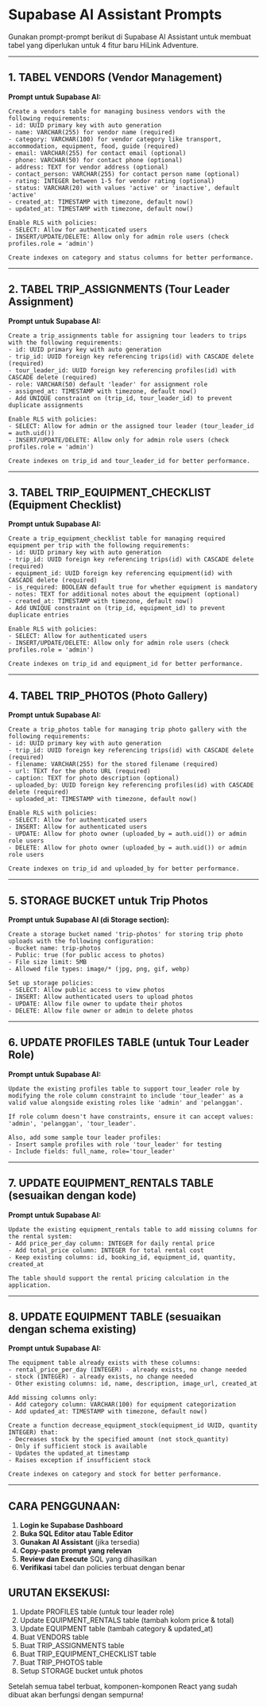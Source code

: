 # Supabase AI Assistant Prompts

Gunakan prompt-prompt berikut di Supabase AI Assistant untuk membuat tabel yang diperlukan untuk 4 fitur baru HiLink Adventure.

---

## 1. TABEL VENDORS (Vendor Management)

**Prompt untuk Supabase AI:**
```
Create a vendors table for managing business vendors with the following requirements:
- id: UUID primary key with auto generation
- name: VARCHAR(255) for vendor name (required)
- category: VARCHAR(100) for vendor category like transport, accommodation, equipment, food, guide (required)
- email: VARCHAR(255) for contact email (optional)
- phone: VARCHAR(50) for contact phone (optional)
- address: TEXT for vendor address (optional)
- contact_person: VARCHAR(255) for contact person name (optional)
- rating: INTEGER between 1-5 for vendor rating (optional)
- status: VARCHAR(20) with values 'active' or 'inactive', default 'active'
- created_at: TIMESTAMP with timezone, default now()
- updated_at: TIMESTAMP with timezone, default now()

Enable RLS with policies:
- SELECT: Allow for authenticated users
- INSERT/UPDATE/DELETE: Allow only for admin role users (check profiles.role = 'admin')

Create indexes on category and status columns for better performance.
```

---

## 2. TABEL TRIP_ASSIGNMENTS (Tour Leader Assignment)

**Prompt untuk Supabase AI:**
```
Create a trip_assignments table for assigning tour leaders to trips with the following requirements:
- id: UUID primary key with auto generation
- trip_id: UUID foreign key referencing trips(id) with CASCADE delete (required)
- tour_leader_id: UUID foreign key referencing profiles(id) with CASCADE delete (required)
- role: VARCHAR(50) default 'leader' for assignment role
- assigned_at: TIMESTAMP with timezone, default now()
- Add UNIQUE constraint on (trip_id, tour_leader_id) to prevent duplicate assignments

Enable RLS with policies:
- SELECT: Allow for admin or the assigned tour leader (tour_leader_id = auth.uid())
- INSERT/UPDATE/DELETE: Allow only for admin role users (check profiles.role = 'admin')

Create indexes on trip_id and tour_leader_id for better performance.
```

---

## 3. TABEL TRIP_EQUIPMENT_CHECKLIST (Equipment Checklist)

**Prompt untuk Supabase AI:**
```
Create a trip_equipment_checklist table for managing required equipment per trip with the following requirements:
- id: UUID primary key with auto generation
- trip_id: UUID foreign key referencing trips(id) with CASCADE delete (required)
- equipment_id: UUID foreign key referencing equipment(id) with CASCADE delete (required)
- is_required: BOOLEAN default true for whether equipment is mandatory
- notes: TEXT for additional notes about the equipment (optional)
- created_at: TIMESTAMP with timezone, default now()
- Add UNIQUE constraint on (trip_id, equipment_id) to prevent duplicate entries

Enable RLS with policies:
- SELECT: Allow for authenticated users
- INSERT/UPDATE/DELETE: Allow only for admin role users (check profiles.role = 'admin')

Create indexes on trip_id and equipment_id for better performance.
```

---

## 4. TABEL TRIP_PHOTOS (Photo Gallery)

**Prompt untuk Supabase AI:**
```
Create a trip_photos table for managing trip photo gallery with the following requirements:
- id: UUID primary key with auto generation
- trip_id: UUID foreign key referencing trips(id) with CASCADE delete (required)
- filename: VARCHAR(255) for the stored filename (required)
- url: TEXT for the photo URL (required)
- caption: TEXT for photo description (optional)
- uploaded_by: UUID foreign key referencing profiles(id) with CASCADE delete (required)
- uploaded_at: TIMESTAMP with timezone, default now()

Enable RLS with policies:
- SELECT: Allow for authenticated users
- INSERT: Allow for authenticated users
- UPDATE: Allow for photo owner (uploaded_by = auth.uid()) or admin role users
- DELETE: Allow for photo owner (uploaded_by = auth.uid()) or admin role users

Create indexes on trip_id and uploaded_by for better performance.
```

---

## 5. STORAGE BUCKET untuk Trip Photos

**Prompt untuk Supabase AI (di Storage section):**
```
Create a storage bucket named 'trip-photos' for storing trip photo uploads with the following configuration:
- Bucket name: trip-photos
- Public: true (for public access to photos)
- File size limit: 5MB
- Allowed file types: image/* (jpg, png, gif, webp)

Set up storage policies:
- SELECT: Allow public access to view photos
- INSERT: Allow authenticated users to upload photos
- UPDATE: Allow file owner to update their photos
- DELETE: Allow file owner or admin to delete photos
```

---

## 6. UPDATE PROFILES TABLE (untuk Tour Leader Role)

**Prompt untuk Supabase AI:**
```
Update the existing profiles table to support tour_leader role by modifying the role column constraint to include 'tour_leader' as a valid value alongside existing roles like 'admin' and 'pelanggan'.

If role column doesn't have constraints, ensure it can accept values: 'admin', 'pelanggan', 'tour_leader'.

Also, add some sample tour leader profiles:
- Insert sample profiles with role 'tour_leader' for testing
- Include fields: full_name, role='tour_leader'
```

---

## 7. UPDATE EQUIPMENT_RENTALS TABLE (sesuaikan dengan kode)

**Prompt untuk Supabase AI:**
```
Update the existing equipment_rentals table to add missing columns for the rental system:
- Add price_per_day column: INTEGER for daily rental price
- Add total_price column: INTEGER for total rental cost
- Keep existing columns: id, booking_id, equipment_id, quantity, created_at

The table should support the rental pricing calculation in the application.
```

---

## 8. UPDATE EQUIPMENT TABLE (sesuaikan dengan schema existing)

**Prompt untuk Supabase AI:**
```
The equipment table already exists with these columns:
- rental_price_per_day (INTEGER) - already exists, no change needed
- stock (INTEGER) - already exists, no change needed  
- Other existing columns: id, name, description, image_url, created_at

Add missing columns only:
- Add category column: VARCHAR(100) for equipment categorization
- Add updated_at: TIMESTAMP with timezone, default now()

Create a function decrease_equipment_stock(equipment_id UUID, quantity INTEGER) that:
- Decreases stock by the specified amount (not stock_quantity)
- Only if sufficient stock is available
- Updates the updated_at timestamp
- Raises exception if insufficient stock

Create indexes on category and stock for better performance.
```

---

## CARA PENGGUNAAN:

1. **Login ke Supabase Dashboard**
2. **Buka SQL Editor atau Table Editor**
3. **Gunakan AI Assistant** (jika tersedia)
4. **Copy-paste prompt yang relevan**
5. **Review dan Execute** SQL yang dihasilkan
6. **Verifikasi** tabel dan policies terbuat dengan benar

## URUTAN EKSEKUSI:

1. Update PROFILES table (untuk tour leader role)
2. Update EQUIPMENT_RENTALS table (tambah kolom price & total)
3. Update EQUIPMENT table (tambah category & updated_at)
4. Buat VENDORS table
5. Buat TRIP_ASSIGNMENTS table
6. Buat TRIP_EQUIPMENT_CHECKLIST table
7. Buat TRIP_PHOTOS table
8. Setup STORAGE bucket untuk photos

Setelah semua tabel terbuat, komponen-komponen React yang sudah dibuat akan berfungsi dengan sempurna!
